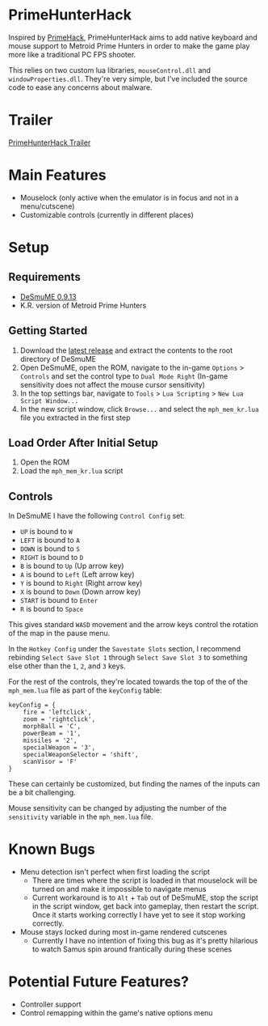 # PrimeHunterHack
Inspired by [PrimeHack](https://forums.dolphin-emu.org/Thread-fork-primehack-fps-controls-and-more-for-metroid-prime), PrimeHunterHack aims to add native keyboard and mouse support to Metroid Prime Hunters in order to make the game play more like a traditional PC FPS shooter.

This relies on two custom lua libraries, `mouseControl.dll` and `windowProperties.dll`. They're very simple, but I've included the source code to ease any concerns about malware.

# Trailer
[PrimeHunterHack Trailer](https://www.youtube.com/watch?v=LGFu4WgaFII)

# Main Features
- Mouselock (only active when the emulator is in focus and not in a menu/cutscene)
- Customizable controls (currently in different places)

# Setup
## Requirements
- [DeSmuME 0.9.13](https://github.com/TASEmulators/desmume/releases/tag/release_0_9_13)
- K.R. version of Metroid Prime Hunters

## Getting Started
1. Download the [latest release](https://github.com/IBreakGames/PrimeHunterHack/releases) and extract the contents to the root directory of DeSmuME
2. Open DeSmuME, open the ROM, navigate to the in-game `Options` > `Controls` and set the control type to `Dual Mode Right` (In-game sensitivity does not affect the mouse cursor sensitivity)
3. In the top settings bar, navigate to `Tools` > `Lua Scripting` > `New Lua Script Window...`
4. In the new script window, click `Browse...` and select the `mph_mem_kr.lua` file you extracted in the first step

## Load Order After Initial Setup
1. Open the ROM
2. Load the `mph_mem_kr.lua` script

## Controls
In DeSmuME I have the following `Control Config` set:
- `UP` is bound to `W`
- `LEFT` is bound to `A`
- `DOWN` is bound to `S`
- `RIGHT` is bound to `D`
- `B` is bound to `Up` (Up arrow key)
- `A` is bound to `Left` (Left arrow key)
- `Y` is bound to `Right` (Right arrow key)
- `X` is bound to `Down` (Down arrow key)
- `START` is bound to `Enter`
- `R` is bound to `Space`

This gives standard `WASD` movement and the arrow keys control the rotation of the map in the pause menu.

In the `Hotkey Config` under the `Savestate Slots` section, I recommend rebinding `Select Save Slot 1` through `Select Save Slot 3` to something else other than the `1`, `2`, and `3` keys.

For the rest of the controls, they're located towards the top of the of the `mph_mem.lua` file as part of the `keyConfig` table: 
```
keyConfig = {
    fire = 'leftclick',
    zoom = 'rightclick',
    morphBall = 'C',
    powerBeam = '1',
    missiles = '2',
    specialWeapon = '3',
    specialWeaponSelector = 'shift',
    scanVisor = 'F'
}
```
These can certainly be customized, but finding the names of the inputs can be a bit challenging.

Mouse sensitivity can be changed by adjusting the number of the `sensitivity` variable in the `mph_mem.lua` file.

# Known Bugs
- Menu detection isn't perfect when first loading the script
    - There are times where the script is loaded in that mouselock will be turned on and make it impossible to navigate menus
    - Current workaround is to `Alt` + `Tab` out of DeSmuME, stop the script in the script window, get back into gameplay, then restart the script. Once it starts working correctly I have yet to see it stop working correctly.
- Mouse stays locked during most in-game rendered cutscenes
    - Currently I have no intention of fixing this bug as it's pretty hilarious to watch Samus spin around frantically during these scenes

# Potential Future Features?
- Controller support
- Control remapping within the game's native options menu
